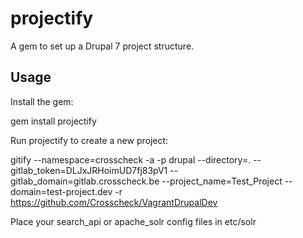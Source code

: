 projectify
==========

A gem to set up a Drupal 7 project structure.

Usage
-----

Install the gem:

  gem install projectify

Run projectify to create a new project:

  gitify --namespace=crosscheck -a -p drupal --directory=. --gitlab_token=DLJxJRHoimUD7fj83pV1 --gitlab_domain=gitlab.crosscheck.be --project_name=Test_Project --domain=test-project.dev -r https://github.com/Crosscheck/VagrantDrupalDev


Place your search_api or apache_solr config files in etc/solr
